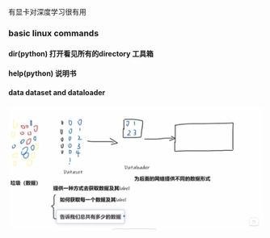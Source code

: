 有显卡对深度学习很有用



### basic linux commands


#### dir(python) 打开看见所有的directory 工具箱

#### help(python) 说明书




#### data  dataset and dataloader
![alt text](image.png)